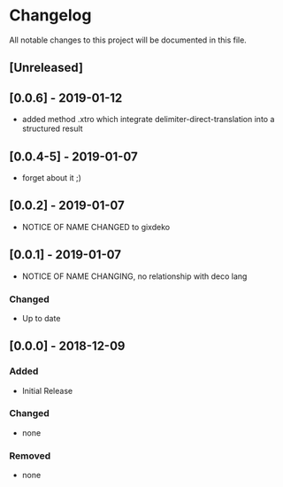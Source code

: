 # Changelog
All notable changes to this project will be documented in this file.
 
## [Unreleased]


## [0.0.6] - 2019-01-12
* added method .xtro which integrate delimiter-direct-translation into a structured result

## [0.0.4-5] - 2019-01-07
* forget about it ;)

## [0.0.2] - 2019-01-07
* NOTICE OF NAME CHANGED to gixdeko

## [0.0.1] - 2019-01-07
* NOTICE OF NAME CHANGING, no relationship with deco lang

### Changed
- Up to date

## [0.0.0] - 2018-12-09

### Added
- Initial Release

### Changed
- none

### Removed
- none

